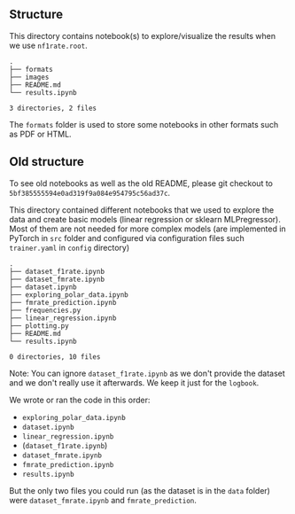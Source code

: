## Structure

This directory contains notebook(s) to explore/visualize the results when we use `nf1rate.root`.

```
.
├── formats
├── images
├── README.md
└── results.ipynb

3 directories, 2 files
```

The `formats` folder is used to store some notebooks in other formats such as PDF or HTML.

## Old structure

To see old notebooks as well as the old README, please git checkout to `5bf385555594e0ad319f9a084e954795c56ad37c`.

This directory contained different notebooks that we used to explore the data and create basic models (linear regression or sklearn MLPregressor).
Most of them are not needed for more complex models (are implemented in PyTorch in `src` folder and configured via configuration files such `trainer.yaml` in `config` directory)

```
.
├── dataset_f1rate.ipynb
├── dataset_fmrate.ipynb
├── dataset.ipynb
├── exploring_polar_data.ipynb
├── fmrate_prediction.ipynb
├── frequencies.py
├── linear_regression.ipynb
├── plotting.py
├── README.md
└── results.ipynb

0 directories, 10 files
```

Note: You can ignore `dataset_f1rate.ipynb` as we don't provide the dataset and we don't really use it afterwards. We keep it just for the `logbook`.

We wrote or ran the code in this order:
- `exploring_polar_data.ipynb`
- `dataset.ipynb`
- `linear_regression.ipynb`
- (`dataset_f1rate.ipynb`)
- `dataset_fmrate.ipynb`
- `fmrate_prediction.ipynb`
- `results.ipynb`

But the only two files you could run (as the dataset is in the `data` folder) were `dataset_fmrate.ipynb` and `fmrate_prediction`.

